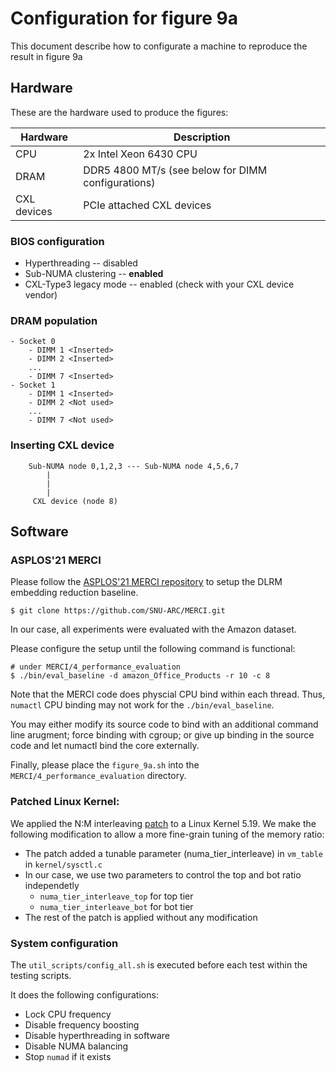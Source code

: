 # Configuration for figure 9a
This document describe how to configurate a machine to reproduce the result in figure 9a 

## Hardware
These are the hardware used to produce the figures:

| Hardware | Description |
| -------- | ----------- |
| CPU | 2x Intel Xeon 6430 CPU |
| DRAM | DDR5 4800 MT/s (see below for DIMM configurations)|
| CXL devices | PCIe attached CXL devices |

### BIOS configuration
* Hyperthreading -- disabled
* Sub-NUMA clustering -- **enabled**
* CXL-Type3 legacy mode -- enabled (check with your CXL device vendor)

### DRAM population
```
- Socket 0
    - DIMM 1 <Inserted>
    - DIMM 2 <Inserted>
    ...
    - DIMM 7 <Inserted>
- Socket 1
    - DIMM 1 <Inserted>
    - DIMM 2 <Not used>
    ...
    - DIMM 7 <Not used>
```

### Inserting CXL device
```
    Sub-NUMA node 0,1,2,3 --- Sub-NUMA node 4,5,6,7
        |
        |
        |
     CXL device (node 8)
```

## Software
### ASPLOS'21 MERCI
Please follow the [ASPLOS'21 MERCI repository](https://github.com/SNU-ARC/MERCI) to setup the DLRM embedding reduction baseline.
```
$ git clone https://github.com/SNU-ARC/MERCI.git 
```

In our case, all experiments were evaluated with the Amazon dataset.

Please configure the setup until the following command is functional:
```
# under MERCI/4_performance_evaluation
$ ./bin/eval_baseline -d amazon_Office_Products -r 10 -c 8
```

Note that the MERCI code does physcial CPU bind within each thread. Thus, `numactl` CPU binding may not work for the `./bin/eval_baseline`.

You may either modify its source code to bind with an additional command line arugment; force binding with cgroup; or give up binding in the source code and let numactl bind the core externally.

Finally, please place the `figure_9a.sh` into the `MERCI/4_performance_evaluation` directory.

### Patched Linux Kernel:
We applied the N:M interleaving [patch](https://lore.kernel.org/linux-mm/YqD0%2FtzFwXvJ1gK6@cmpxchg.org/T/) to a Linux Kernel 5.19. We make the following modification to allow a more fine-grain tuning of the memory ratio:
  + The patch added a tunable parameter (numa\_tier\_interleave) in `vm_table` in `kernel/sysctl.c`
  + In our case, we use two parameters to control the top and bot ratio independetly
    * `numa_tier_interleave_top` for top tier
    * `numa_tier_interleave_bot` for bot tier
  + The rest of the patch is applied without any modification

### System configuration
The `util_scripts/config_all.sh` is executed before each test within the testing scripts.

It does the following configurations:
* Lock CPU frequency 
* Disable frequency boosting
* Disable hyperthreading in software
* Disable NUMA balancing
* Stop `numad` if it exists
